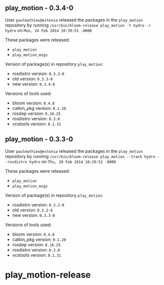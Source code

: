 ## play_motion - 0.3.4-0

User `paulmathieu@estonia` released the packages in the `play_motion` repository by running `/usr/bin/bloom-release play_motion -t hydro -r hydro` on `Mon, 24 Feb 2014 10:39:51 -0000`

These packages were released:
- `play_motion`
- `play_motion_msgs`

Version of package(s) in repository `play_motion`:
- rosdistro version: `0.3.3-0`
- old version: `0.3.3-0`
- new version: `0.3.4-0`

Versions of tools used:
- bloom version: `0.4.8`
- catkin_pkg version: `0.1.20`
- rosdep version: `0.10.25`
- rosdistro version: `0.3.0`
- vcstools version: `0.1.31`


## play_motion - 0.3.3-0

User `paulmathieu@estonia` released the packages in the `play_motion` repository by running `/usr/bin/bloom-release play_motion --track hydro --rosdistro hydro` on `Thu, 20 Feb 2014 10:29:52 -0000`

These packages were released:
- `play_motion`
- `play_motion_msgs`

Version of package(s) in repository `play_motion`:
- rosdistro version: `0.3.2-0`
- old version: `0.3.2-0`
- new version: `0.3.3-0`

Versions of tools used:
- bloom version: `0.4.8`
- catkin_pkg version: `0.1.20`
- rosdep version: `0.10.25`
- rosdistro version: `0.3.0`
- vcstools version: `0.1.31`


play_motion-release
===================
